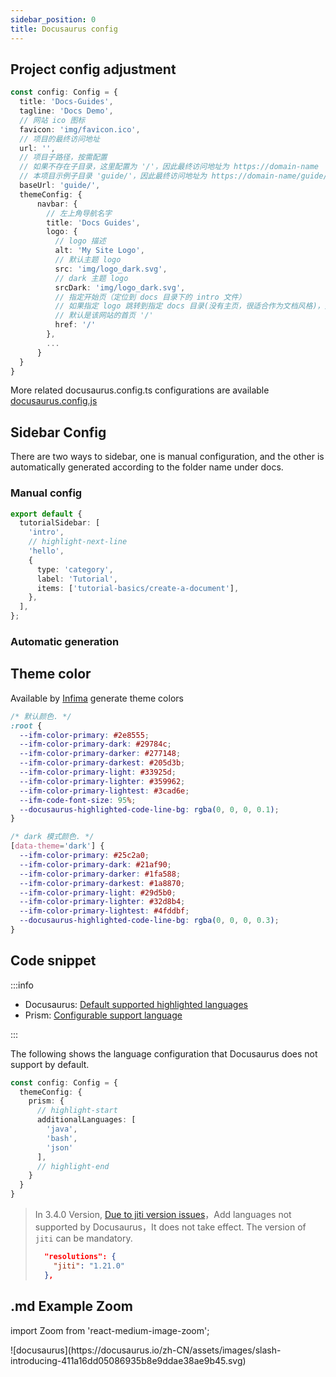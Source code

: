 ```yaml
---
sidebar_position: 0
title: Docusaurus config
---
```


## Project config adjustment

```ts showLineNumbers title="docusaurus.config.ts"
const config: Config = {
  title: 'Docs-Guides',
  tagline: 'Docs Demo',
  // 网站 ico 图标
  favicon: 'img/favicon.ico',
  // 项目的最终访问地址
  url: '',
  // 项目子路径，按需配置
  // 如果不存在子目录，这里配置为 '/'，因此最终访问地址为 https://domain-name
  // 本项目示例子目录 'guide/'，因此最终访问地址为 https://domain-name/guide/
  baseUrl: 'guide/',
  themeConfig: {
      navbar: {
        // 左上角导航名字
        title: 'Docs Guides',
        logo: {
          // logo 描述
          alt: 'My Site Logo',
          // 默认主题 logo
          src: 'img/logo_dark.svg',
          // dark 主题 logo
          srcDark: 'img/logo_dark.svg',
          // 指定开始页（定位到 docs 目录下的 intro 文件）
          // 如果指定 logo 跳转到指定 docs 目录(没有主页，很适合作为文档风格)，则配置 '/docs/intro'，
          // 默认是该网站的首页 '/'
          href: '/'
        },
        ...
      }
  }
}
```

More related docusaurus.config.ts configurations are available [docusaurus.config.js](https://docusaurus.io/zh-CN/docs/api/docusaurus-config)

## Sidebar Config

There are two ways to sidebar, one is manual configuration, and the other is automatically generated according to the folder name under docs.

### Manual config

```ts showLineNumbers title="sidebars.ts"
export default {
  tutorialSidebar: [
    'intro',
    // highlight-next-line
    'hello',
    {
      type: 'category',
      label: 'Tutorial',
      items: ['tutorial-basics/create-a-document'],
    },
  ],
};
```

### Automatic generation

## Theme color

Available by [Infima](https://docusaurus.io/zh-CN/docs/styling-layout#styling-your-site-with-infima) generate theme colors

```css title="src/css/custom.css"
/* 默认颜色. */
:root {
  --ifm-color-primary: #2e8555;
  --ifm-color-primary-dark: #29784c;
  --ifm-color-primary-darker: #277148;
  --ifm-color-primary-darkest: #205d3b;
  --ifm-color-primary-light: #33925d;
  --ifm-color-primary-lighter: #359962;
  --ifm-color-primary-lightest: #3cad6e;
  --ifm-code-font-size: 95%;
  --docusaurus-highlighted-code-line-bg: rgba(0, 0, 0, 0.1);
}

/* dark 模式颜色. */
[data-theme='dark'] {
  --ifm-color-primary: #25c2a0;
  --ifm-color-primary-dark: #21af90;
  --ifm-color-primary-darker: #1fa588;
  --ifm-color-primary-darkest: #1a8870;
  --ifm-color-primary-light: #29d5b0;
  --ifm-color-primary-lighter: #32d8b4;
  --ifm-color-primary-lightest: #4fddbf;
  --docusaurus-highlighted-code-line-bg: rgba(0, 0, 0, 0.3);
}
```

## Code snippet

:::info

- Docusaurus: [Default supported highlighted languages](https://github.com/FormidableLabs/prism-react-renderer/blob/master/packages/generate-prism-languages/index.ts#L9-L23)
- Prism: [Configurable support language](https://prismjs.com/#supported-languages)

:::

The following shows the language configuration that Docusaurus does not support by default.

```ts title="docusaurus.config.ts"
const config: Config = {
  themeConfig: {
    prism: {
      // highlight-start
      additionalLanguages: [
        'java',
        'bash',
        'json'
      ],
      // highlight-end
    }
  }
}
```

> In 3.4.0 Version, [Due to jiti version issues](https://github.com/facebook/docusaurus/issues/10199#issuecomment-2149368485)，Add languages not supported by Docusaurus，It does not take effect. The version of `jiti` can be mandatory.
>
> ```json title="package.json"
>   "resolutions": {
>     "jiti": "1.21.0"
>   },
> ```

## .md Example Zoom

import Zoom from 'react-medium-image-zoom';

<Zoom>
![docusaurus](https://docusaurus.io/zh-CN/assets/images/slash-introducing-411a16dd05086935b8e9ddae38ae9b45.svg)
</Zoom>
